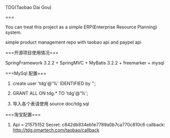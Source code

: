 TDG(Taobao Dai Gou)

===

You can treat this project as a simple ERP(Enterprise Resource Planning) system.

simple product management repo with taobao api and paypel api

===开源项目使用情况===

SpringFramework 3.2.2 + SpringMVC + MyBatis 3.2.2 + freemarker + mysql

===MySql 配置===

1. create user 'tdg'@'%' IDENTIFIED by '';

2. GRANT ALL  ON tdg.* TO 'tdg'@'%';

3. 导入各个表请使用 source doc/tdg.sql

===淘宝配置===

1. Api = 21575152
Secret: c842db834eb1e7789a0b7ca770c810c6
callback: http://tdg.omartech.com/taobao/callback
